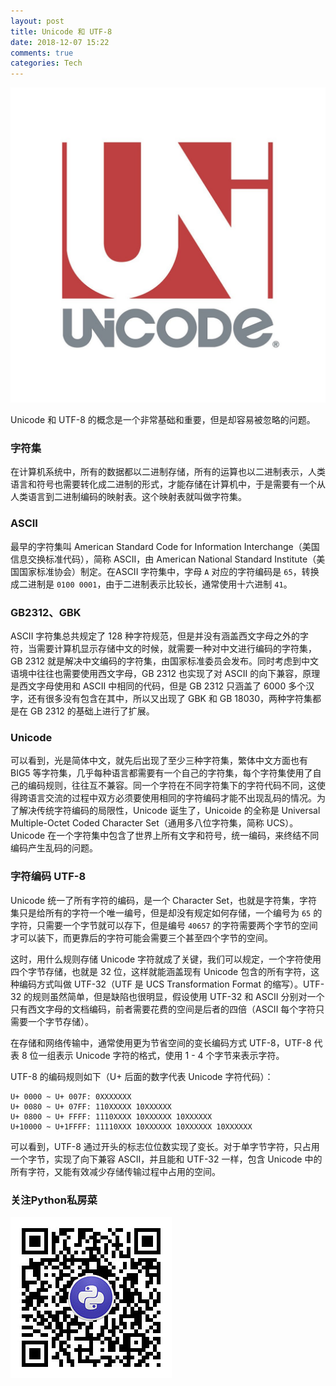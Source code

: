 ```yaml
---
layout: post
title: Unicode 和 UTF-8
date: 2018-12-07 15:22
comments: true
categories: Tech
---
```


![](/upload/20181207_01.jpg)

Unicode 和 UTF-8 的概念是一个非常基础和重要，但是却容易被忽略的问题。

### 字符集

在计算机系统中，所有的数据都以二进制存储，所有的运算也以二进制表示，人类语言和符号也需要转化成二进制的形式，才能存储在计算机中，于是需要有一个从人类语言到二进制编码的映射表。这个映射表就叫做字符集。

### ASCII

最早的字符集叫 American Standard Code for Information Interchange（美国信息交换标准代码），简称 ASCII，由 American National Standard Institute（美国国家标准协会）制定。在ASCII 字符集中，字母 `A` 对应的字符编码是 `65`，转换成二进制是 `0100 0001`，由于二进制表示比较长，通常使用十六进制 `41`。

### GB2312、GBK

ASCII 字符集总共规定了 128 种字符规范，但是并没有涵盖西文字母之外的字符，当需要计算机显示存储中文的时候，就需要一种对中文进行编码的字符集，GB 2312 就是解决中文编码的字符集，由国家标准委员会发布。同时考虑到中文语境中往往也需要使用西文字母，GB 2312 也实现了对 ASCII 的向下兼容，原理是西文字母使用和 ASCII 中相同的代码，但是 GB 2312 只涵盖了 6000 多个汉字，还有很多没有包含在其中，所以又出现了 GBK 和 GB 18030，两种字符集都是在 GB 2312 的基础上进行了扩展。

### Unicode

可以看到，光是简体中文，就先后出现了至少三种字符集，繁体中文方面也有 BIG5 等字符集，几乎每种语言都需要有一个自己的字符集，每个字符集使用了自己的编码规则，往往互不兼容。同一个字符在不同字符集下的字符代码不同，这使得跨语言交流的过程中双方必须要使用相同的字符编码才能不出现乱码的情况。为了解决传统字符编码的局限性，Unicode 诞生了，Unicoide 的全称是 Universal Multiple-Octet Coded Character Set（通用多八位字符集，简称 UCS）。Unicode 在一个字符集中包含了世界上所有文字和符号，统一编码，来终结不同编码产生乱码的问题。

### 字符编码 UTF-8

Unicode 统一了所有字符的编码，是一个 Character Set，也就是字符集，字符集只是给所有的字符一个唯一编号，但是却没有规定如何存储，一个编号为 `65` 的字符，只需要一个字节就可以存下，但是编号 `40657` 的字符需要两个字节的空间才可以装下，而更靠后的字符可能会需要三个甚至四个字节的空间。

这时，用什么规则存储 Unicode 字符就成了关键，我们可以规定，一个字符使用四个字节存储，也就是 32 位，这样就能涵盖现有 Unicode 包含的所有字符，这种编码方式叫做 UTF-32（UTF 是 UCS Transformation Format 的缩写）。UTF-32 的规则虽然简单，但是缺陷也很明显，假设使用 UTF-32 和 ASCII 分别对一个只有西文字母的文档编码，前者需要花费的空间是后者的四倍（ASCII 每个字符只需要一个字节存储）。

在存储和网络传输中，通常使用更为节省空间的变长编码方式 UTF-8，UTF-8 代表 8 位一组表示 Unicode 字符的格式，使用 1 - 4 个字节来表示字符。

UTF-8 的编码规则如下（U+ 后面的数字代表 Unicode 字符代码）：

```
U+ 0000 ~ U+ 007F: 0XXXXXXX
U+ 0080 ~ U+ 07FF: 110XXXXX 10XXXXXX
U+ 0800 ~ U+ FFFF: 1110XXXX 10XXXXXX 10XXXXXX
U+10000 ~ U+1FFFF: 11110XXX 10XXXXXX 10XXXXXX 10XXXXXX
```

可以看到，UTF-8 通过开头的标志位位数实现了变长。对于单字节字符，只占用一个字节，实现了向下兼容 ASCII，并且能和 UTF-32 一样，包含 Unicode 中的所有字符，又能有效减少存储传输过程中占用的空间。

### 关注Python私房菜

![](/upload/wechat-qrcode.jpg)